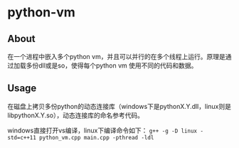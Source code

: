 python-vm
==========


## About
在一个进程中嵌入多个python vm，并且可以并行的在多个线程上运行。原理是通过加载多份dll或是so，使得每个python vm 使用不同的代码和数据。

## Usage
在磁盘上拷贝多份python的动态连接库（windows下是pythonX.Y.dll，linux则是libpythonX.Y.so），动态连接库的命名参考代码。

windows直接打开vs编译，linux下编译命令如下：
`g++ -g -D linux -std=c++11 python_vm.cpp main.cpp -pthread -ldl`
